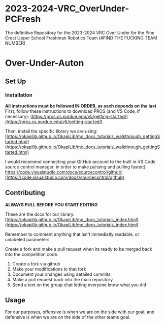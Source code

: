 
# 2023-2024-VRC_OverUnder-PCFresh
The definitive Repository for the 2023-2024 VRC Over Under for the Pine Crest Upper School Freshman Robotics Team (#FIND THE FUCKING TEAM NUMBER)
# Over-Under-Auton

## Set Up

### Installation
**All instructions must be followed IN ORDER, as each depends on the last**
First, follow these instructions to download PROS (and VS Code, if necessary): [https://pros.cs.purdue.edu/v5/getting-started/](https://pros.cs.purdue.edu/v5/getting-started/)

Then, install the specific library we are using: [https://okapilib.github.io/OkapiLib/md_docs_tutorials_walkthrough_gettingStarted.html](https://okapilib.github.io/OkapiLib/md_docs_tutorials_walkthrough_gettingStarted.html)

I would recomend connecting your GitHub account to the built in VS Code source control manager, in order to make puhsing and pulling faster:[ https://code.visualstudio.com/docs/sourcecontrol/github](https://code.visualstudio.com/docs/sourcecontrol/github)

## Contributing

**ALWAYS PULL BEFORE YOU START EDITING**

These are the docs for our library: [https://okapilib.github.io/OkapiLib/md_docs_tutorials_index.html](https://okapilib.github.io/OkapiLib/md_docs_tutorials_index.html) 


Remember to comment anything that isn't immediatly readable, or unlabeled parameters 


Create a fork and make a pull request when its ready to be merged back into the competition code.

1. Create a fork via github
2. Make your modifications to that fork
3. Document your changes using detailed commits
4. Make a pull request back into the main repository
5. Send a text on the group chat letting everyone know what you did

## Usage

For our purposes, offensive is when we are on the side with our goal, and defensive is when we are on the side of the other teams goal.